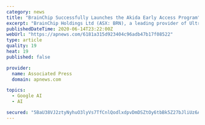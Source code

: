 ```yaml
---
category: news
title: "BrainChip Successfully Launches the Akida Early Access Program"
excerpt: "BrainChip Holdings Ltd (ASX: BRN), a leading provider of Ultra-Low Power, high performance AI technology, today announced an Early Access Program (EAP) for the Akida™ neural processor System-on-Chip (SoC)."
publishedDateTime: 2020-06-14T23:22:00Z
webUrl: "https://apnews.com/6181a315d923404c96adb47b17f08522"
type: article
quality: 19
heat: 19
published: false

provider:
  name: Associated Press
  domain: apnews.com

topics:
  - Google AI
  - AI

secured: "5BaU38VJ2ztyNyhuO3lyVs7TfCnlQodlxdpvDmDSZtOy6tbBk5Z27bJliUz6A1Wha8Rw94e6d+KRQajyOITY8IUYkDNQoYpOW5uOl0Y9Ed10VviYIDumBIV2Fon0O0F7ugPU50hIuU5zdw/b9RUY7d21xNCMQECpvRaVhFTnD3NZlV75SkNeATgvhNMwBa1CRuWxdKgEx24hI/qH99jwORPWaya8vLAnVtzwB6F24jq4IN+jq9fgWD0rchfshU2oUDPxRwq5vro9j2rpaUFB3EjOih376Cuw3P0F9rjnjPkt9BXh13k5yVfZX5/y+qBM/I4gAPQd472sBhjcBxrU7w==;yB1rLpO/jNeG5B6eLJuXJg=="
---
```


